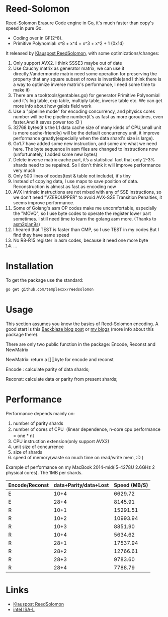 # Reed-Solomon

Reed-Solomon Erasure Code engine in Go, it's much faster than copy's speed in pure Go.

 * Coding over in GF(2^8).
 * Primitive Polynomial: x^8 + x^4 + x^3 + x^2 + 1 (0x1d)

It released by  [Klauspost ReedSolomon](https://github.com/klauspost/reedsolomon), with some optimizations/changes:

1. Only support AVX2. I think SSSE3 maybe out of date
2. Use Cauchy matrix as generator matrix, we can use it directly.Vandermonde matrix need some operation for preserving the 
property that any square subset of rows is invertible(and I think there is a way to optimize inverse matrix's performance, I need some time to make it)
3. There are a tool(tools/gentables.go) for generator Primitive Polynomial and it's log table, exp table, multiply table,
inverse table etc. We can get more info about how galois field work
4. Use a "pipeline mode" for encoding concurrency,
and physics cores number will be the pipeline number(it's as fast as more goroutines, even faster.And it saves power too :D )
5. 32768 bytes(it's the L1 data cache size of many kinds of CPU,small unit is more cache-friendly) will be the default concurrency unit,
   it improve performance greatly(especially when the data shard's size is large).
6. Go1.7 have added some new instruction, and some are what we need here. The byte sequence in asm files are changed to
instructions now (unfortunately, I added some new bytes)
7. Delete inverse matrix cache part, it’s a statistical fact that only 2-3% shards need to be repaired.
So I don't think it will improve performance very much
8. Only 500 lines of codes(test & table not include), it's tiny
9. Instead of copying data, I use maps to save position of data. Reconstruction is almost as fast as encoding now
10. AVX intrinsic instructions are not mixed with any of SSE instructions, so we don't need "VZEROUPPER" to avoid AVX-SSE Transition Penalties,
it seems improve performance.
11. Some of Golang's asm OP codes make me uncomfortable, especially the "MOVQ", so I use byte codes to operate the register lower part sometimes.
I still need time to learn the golang asm more. (Thanks to [asm2plan9s](https://github.com/fwessels/asm2plan9s))
12. I heared that TEST is faster than CMP, so I use TEST in my codes.But I find they have same speed
13. No R8-R15 register in asm codes, because it need one more byte
14. ...

# Installation
To get the package use the standard:
```bash
go get github.com/templexxx/reedsolomon
```

# Usage

This section assumes you know the basics of Reed-Solomon encoding. A good start is this [Backblaze blog post](https://www.backblaze.com/blog/reed-solomon/) or [my blogs](http://templex.xyz) (more info about this package there).

There are only two public function in the package: Encode, Reconst and NewMatrix

NewMatrix: return a [][]byte for encode and reconst

Encode : calculate parity of data shards;

Reconst: calculate data or parity from present shards;

# Performance
Performance depends mainly on:

1. number of parity shards
2. number of cores of CPU（linear dependence, n-core cpu performance = one * n）
3. CPU instruction extension(only support AVX2)
4. unit size of concurrence
5. size of shards
6. speed of memory(waste so much time on read/write mem, :D )

Example of performance on my MacBook 2014-mid(i5-4278U 2.6GHz 2 physical cores). The 1MB per shards.

| Encode/Reconst | data+Parity/data+Lost    | Speed (MB/S) |
|----------------|--------------------------|--------------|
|      E         | 10+4       |6629.72  |
| E              | 28+4       | 8145.91  |
| R              | 10+1       | 15291.51 |
| R              | 10+2       | 10993.94  |
| R              | 10+3       | 8851.90  |
| R              | 10+4      | 5634.62 |
| R              | 28+1 | 17537.94  |
| R              | 28+2 | 12766.61  |
| R              | 28+3 | 9783.60  |
| R              | 28+4 | 7788.79  |

# Links
* [Klauspost ReedSolomon](https://github.com/klauspost/reedsolom)
* [intel ISA-L](https://github.com/01org/isa-l)
